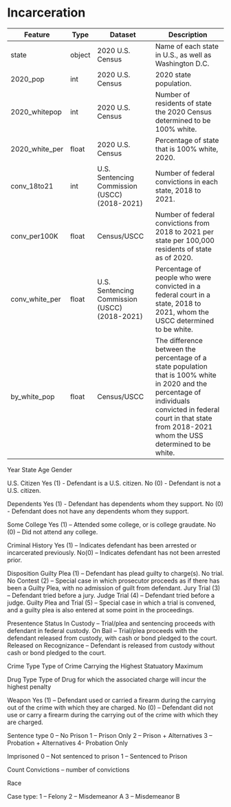 # Incarceration

|Feature|Type|Dataset|Description|
|---|---|---|---|
|state| object | 2020 U.S. Census | Name of each state in U.S., as well as Washington D.C. | 
| 2020_pop | int | 2020 U.S. Census | 2020 state population. | 
| 2020_whitepop | int | 2020 U.S. Census |Number of residents of state the 2020 Census determined to be 100% white. | 
| 2020_white_per | float |  2020 U.S. Census | Percentage of state that is 100% white, 2020. | 
|conv_18to21 |int| U.S. Sentencing Commission (USCC) (2018-2021) | Number of federal convictions in each state, 2018 to 2021. | 
| conv_per100K | float | Census/USCC | Number of federal convictions from 2018 to 2021 per state per 100,000 residents of state as of 2020. | 
| conv_white_per | float | U.S. Sentencing Commission (USCC) (2018-2021) | Percentage of people who were convicted in a federal court in a state, 2018 to 2021, whom the USCC determined to be white.  | 
| by_white_pop | float | Census/USCC |The difference between the percentage of a state population that is 100% white in 2020 and the percentage of individuals convicted in federal court in that state from 2018-2021 whom the USS determined to be white. | 

Year
State
Age
Gender

U.S. Citizen
Yes (1) - Defendant is a U.S. citizen.
No (0) - Defendant is not a U.S. citizen.

Dependents
Yes (1) - Defendant has dependents whom they support.
No (0) - Defendant does not have any dependents whom they support.

Some College
Yes (1) – Attended some college, or is college graudate.
No (0) – Did not attend any college.

Criminal History
Yes (1) – Indicates defendant has been arrested or incarcerated previously. 
No(0) – Indicates defendant has not been arrested prior.

Disposition
Guilty Plea (1) – Defendant has plead guilty to charge(s). No trial.
No Contest (2) – Special case in which prosecutor proceeds as if there has been a Guilty Plea, with no admission of guilt from defendant.
Jury Trial (3) – Defendant tried before a jury.
Judge Trial (4) – Defendant tried before a judge.
Guilty Plea and Trial (5) – Special case in which a trial is convened, and a guilty plea is also entered at some point in the proceedings.


Presentence Status
In Custody – Trial/plea and sentencing proceeds with defendant in federal custody.
On Bail – Trial/plea proceeds with the defendant released from custody, with cash or bond pledged to the court.
Released on Recognizance – Defendant is released from custody without cash or bond pledged to the court.

Crime Type
Type of Crime Carrying the Highest Statuatory Maximum

Drug Type
Type of Drug for which the associated charge will incur the highest penalty

Weapon
Yes (1) – Defendant used or carried a firearm during the carrying out of the crime with which they are charged.
No (0) – Defendant did not use or carry a firearm during the carrying out of the crime with which they are charged.

Sentence type
0 – No Prison
1 – Prison Only
2 – Prison + Alternatives
3 – Probation + Alternatives
4- Probation Only

Imprisoned
0 – Not sentenced to prison
1 – Sentenced to Prison

Count Convictions – number of convictions

Race

Case type:
1 – Felony
2 – Misdemeanor A
3 – Misdemeanor B

